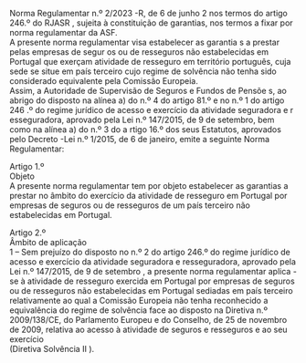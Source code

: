  
 
Norma Regulamentar  n.º 2/2023 -R, de 6 de junho  2 
nos termos do artigo 246.º do RJASR , sujeita à constituição de garantias, nos termos a fixar por 
norma regulamentar da ASF.  
A presente norma regulamentar visa estabelecer as garantia s a prestar pelas empresas de segur os 
ou de resseguros não estabelecidas em Portugal que exerçam atividade de resseguro em território 
português, cuja sede se situe em país terceiro cujo regime de solvência não tenha sido considerado 
equivalente pela Comissão Europeia.  
Assim, a Autoridade de Supervisão de Seguros e Fundos de Pensõe s, ao abrigo do disposto na 
alínea a) do n.º 4 do artigo 81.º e no n.º 1 do artigo 246 .º do regime jurídico de acesso e exercício 
da atividade seguradora e r esseguradora, aprovado pela Lei n.º 147/2015, de 9 de setembro, bem 
como na alínea a) do n.º 3 do a rtigo 16.º dos seus Estatutos, aprovados pelo Decreto -Lei 
n.º 1/2015, de 6 de janeiro, emite a seguinte Norma Regulamentar:  
 
Artigo 1.º  
Objeto  
A presente norma regulamentar tem por objeto estabelecer as garantias a prestar no âmbito 
do exercício da atividade de resseguro  em Portugal por empresas de seguros ou de resseguros de 
um país terceiro não estabelecidas em Portugal.  
 
Artigo 2.º  
Âmbito de aplicação  
1 – Sem prejuízo do disposto no n.º 2 do artigo 246.º do regime jurídico de acesso e exercício 
da atividade seguradora e resseguradora, aprovado pela Lei n.º 147/2015, de 9 de setembro , a 
presente norma regulamentar aplica -se à atividade de resseguro exercida em Portugal por empresas 
de seguros ou de resseguros não estabelecidas em Portugal  sediadas em  país terceiro relativamente 
ao qual a Comissão Europeia  não tenha reconhecido a equivalência do regime de solvência face ao 
disposto na Diretiva n.º 2009/138/CE, do Parlamento Europeu e do Conselho,  de 25 de 
novembro de 2009, relativa ao acesso à atividade de seguros e resseguros e ao seu exercício  
(Diretiva Solvência II ). 